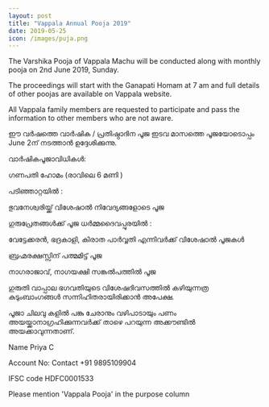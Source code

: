 ```yaml
---
layout: post
title: "Vappala Annual Pooja 2019"
date: 2019-05-25
icon: /images/puja.png
---
```


The Varshika Pooja of Vappala Machu will be conducted along with monthly pooja on 2nd June 2019, Sunday.

The proceedings will start with the Ganapati Homam at 7 am and full details of other poojas are available on Vappala website.

All Vappala family members are requested to participate and pass the information to other members who are not aware.

ഈ വർഷത്തെ വാർഷിക / പ്രതിഷ്ഠാദിന പൂജ ഇടവ മാസത്തെ പൂജയോടൊപ്പം June 2ന് നടത്താൻ ഉദ്ദേശിക്കുന്നു.

വാർഷികപൂജാവിധികൾ:

ഗണപതി ഹോമം (രാവിലെ 6 മണി )

പടിഞ്ഞാറ്റയിൽ :

ഭുവനേശ്വരിയ്ക്ക് വിശേഷാൽ നിവേദ്യങ്ങളോടെ പൂജ

ഗുരുപ്രേതങ്ങൾക്ക് പൂജ
ധർമ്മദൈവപ്പുരയിൽ :

വേട്ടേക്കരൻ, ഭദ്രകാളി, കിരാത പാർവ്വതി എന്നിവർക്ക് വിശേഷാൽ പൂജകൾ

ബ്രഹ്മരക്ഷസ്സിന് പത്മമിട്ട് പൂജ

നാഗരാജാവ്, നാഗയക്ഷി സങ്കൽപത്തിൽ പൂജ

ഗുരുതി
വാപ്പാല ഭഗവതിയുടെ വിശേഷദിവസത്തിൽ കഴിയുന്നത്ര കുടുംബാംഗങ്ങൾ സന്നിഹിതരായിരിക്കാൻ അപേക്ഷ.

പൂജാ ചിലവു കളിൽ പങ്കു ചേരാനും വഴിപാടായും പണം അയയ്ക്കാനാഗ്രഹിക്കുന്നവർക്ക് താഴെ പറയുന്ന അക്കൗണ്ടിൽ അയക്കാവുന്നതാണ്.

Name Priya C

Account No: Contact +91 9895109904

IFSC code HDFC0001533

Please mention 'Vappala Pooja' in the purpose column
